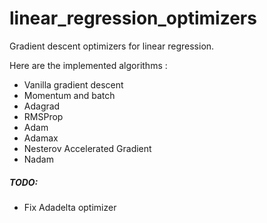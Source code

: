 # linear_regression_optimizers
Gradient descent optimizers for linear regression.

Here are the implemented algorithms :
* Vanilla gradient descent
* Momentum and batch
* Adagrad
* RMSProp
* Adam
* Adamax
* Nesterov Accelerated Gradient
* Nadam

##### TODO:
* Fix Adadelta optimizer
